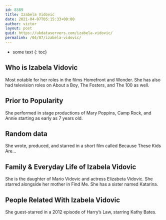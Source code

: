 ```yaml
---
id: 8389
title: Izabela Vidovic
date: 2021-04-07T05:15:33+00:00
author: victor
layout: post
guid: https://ukdataservers.com/izabela-vidovic/
permalink: /04/07/izabela-vidovic/
---
```


* some text
{: toc}


## Who is Izabela Vidovic



Most notable for her roles in the films Homefront and Wonder. She has also had television roles on About a Boy, The Fosters, and The 100 as well.

                
                
                
## Prior to Popularity



She performed in stage productions of Mary Poppins, Camp Rock, and Annie starting as early as 7 years old.

                
                
                
## Random data



She wrote, produced, and starred in a short film called Because These Kids Are&#8230;

                
                
                
## Family & Everyday Life of Izabela Vidovic



She is the daughter of Mario Vidovic and actress Elizabeta Vidovic. She starred alongside her mother in Find Me. She has a sister named Katarina.

                
                
                
## People Related With Izabela Vidovic



She guest-starred in a 2012 episode of Harry&#8217;s Law, starring Kathy Bates.

                
              
            
          
          
          